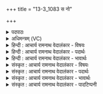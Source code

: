 +++
title = "13-3_1083 स नो"

+++
<details><summary>पदपाठः</summary>

सः। नः꣣। भ꣡गा꣢꣯य। वा꣣य꣡वे꣢। पू꣣ष्णे꣢। प꣣वस्व। म꣡धु꣢꣯मान्। चा꣡रुः꣢꣯। मि꣣त्रे꣢। मि꣣। त्रे꣢। व꣡रु꣢꣯णे। च꣣। १०८३।
</details>

<details><summary>अधिमन्त्रम् (VC)</summary>

- पवमानः सोमः
- अमहीयुराङ्गिरसः
- गायत्री
- षड्जः
</details>

<details><summary>हिन्दी : आचार्य रामनाथ वेदालंकार - विषयः</summary>

अगले मन्त्र में फिर ज्ञानरस का विषय वर्णित है।
</details>

<details><summary>हिन्दी : आचार्य रामनाथ वेदालंकार - पदार्थः</summary>

पदार्थान्वयभाषाः -  हे ज्ञानरस ! (सः) वह (मधुमान्) मधुर तू (नः) हमारे (भगाय) सूर्य तुल्य राजा के लिए, (वायवे) गतिमान् सेनाध्यक्ष के लिएऔर (पूष्णे) पशुपालन,कृषि,व्यापार आदि से समाज का पोषण करनेवाले वैश्य के लिए (पवस्व) क्षरित हो और (चारुः) रमणीय तू (मित्रे) राष्ट्र के मित्रब्राह्मण में (वरुणे च) और शत्रु-निवारक क्षत्रिय में (पवस्व) क्षरित हो ॥३॥
</details>

<details><summary>हिन्दी : आचार्य रामनाथ वेदालंकार - भावार्थः</summary>

भावार्थभाषाः -  राष्ट्र में ब्राह्मण, क्षत्रिय, वैश्य, राजा, सेनापति, न्यायाध्यक्ष आदि और सामान्य प्रजाजन भी सभी अपनी-अपनी योग्यता के अनुसार ज्ञान का सञ्चय करनेवाले होवें, जिससे राष्ट्र प्रगतिपथ पर अग्रसर हो ॥३॥ इस खण्ड में गुरु-शिष्य, परमात्मा-जीवात्मा और ज्ञानरस का विषय वर्णित होने से इस खण्ड की पूर्व खण्ड के साथ सङ्गति है, यह जानना चाहिए ॥ सप्तम अध्याय में चतुर्थ खण्ड समाप्त ॥
</details>

<details><summary>संस्कृत : आचार्य रामनाथ वेदालंकार - विषयः</summary>

अथ पुनरपि ज्ञानरसविषय एव वर्ण्यते।
</details>

<details><summary>संस्कृत : आचार्य रामनाथ वेदालंकार - पदार्थः</summary>

पदार्थान्वयभाषाः -  हे सोम ज्ञानरस ! (सः) असौ (मधुमान्) मधुरः त्वम् (नः) अस्माकम् (भगाय) सूर्यतुल्याय नृपतये, (वायवे) गतिमते सेनाध्यक्षाय, (पूष्णे) पशुपालनकृषिवाणिज्यादिना समाजस्य पोषकाय वैश्यजनाय च (पवस्व) प्रक्षर। अपि च (चारुः) रमणीयः त्वम् (मित्रे) राष्ट्रस्थे ब्राह्मणजने (वरुणे च) शत्रुनिवारके क्षत्रियजने चापि (पवस्व) प्रक्षर ॥३॥
</details>

<details><summary>संस्कृत : आचार्य रामनाथ वेदालंकार - भावार्थः</summary>

भावार्थभाषाः -  राष्ट्रे ब्राह्मणक्षत्रियवैश्या नृपतिसेनापतिन्यायाध्यक्षादयः सामान्याः प्रजाजनाश्च सर्वेऽपि स्वस्वयोग्यतानुसारं ज्ञानस्य संचेतारो भवन्तु, येन राष्ट्रं प्रगतिपथमनुसरेत् ॥३॥ अस्मिन् खण्डे गुरुशिष्ययोः परमात्मजीवात्मनोर्ज्ञानरसस्य च वर्णनादेतत्खण्डस्य पूर्वखण्डेन संगतिरस्तीति वेद्यम् ॥
</details>

<details><summary>संस्कृत : आचार्य रामनाथ वेदालंकार - पादटिप्पनी</summary>

टिप्पणी:   १. ऋ० ९।६१।९।
</details>